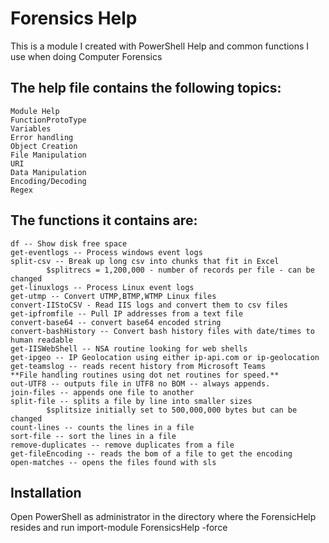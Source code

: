 # Forensics Help
This is a module I created with PowerShell Help and common functions I use when doing Computer Forensics

## The help file contains the following topics:

    Module Help
	FunctionProtoType
	Variables
	Error handling
	Object Creation
	File Manipulation
	URI
	Data Manipulation
	Encoding/Decoding
	Regex

## The functions it contains are:

	df -- Show disk free space
    get-eventlogs -- Process windows event logs
    split-csv -- Break up long csv into chunks that fit in Excel
            $splitrecs = 1,200,000 - number of records per file - can be changed
    get-linuxlogs -- Process Linux event logs
    get-utmp -- Convert UTMP,BTMP,WTMP Linux files
    convert-IIStoCSV - Read IIS logs and convert them to csv files
    get-ipfromfile -- Pull IP addresses from a text file
    convert-base64 -- convert base64 encoded string
    convert-bashHistory -- Convert bash history files with date/times to human readable
    get-IISWebShell -- NSA routine looking for web shells
    get-ipgeo -- IP Geolocation using either ip-api.com or ip-geolocation
    get-teamslog -- reads recent history from Microsoft Teams
    **File handling routines using dot net routines for speed.**
    out-UTF8 -- outputs file in UTF8 no BOM -- always appends.
    join-files -- appends one file to another
    split-file -- splits a file by line into smaller sizes
            $splitsize initially set to 500,000,000 bytes but can be changed
    count-lines -- counts the lines in a file
    sort-file -- sort the lines in a file
    remove-duplicates -- remove duplicates from a file
    get-fileEncoding -- reads the bom of a file to get the encoding
    open-matches -- opens the files found with sls	

## Installation
Open PowerShell as administrator in the directory where the ForensicHelp resides and run
    import-module ForensicsHelp -force
